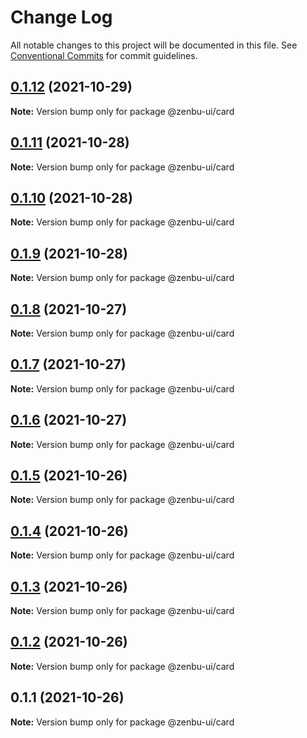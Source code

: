 # Change Log

All notable changes to this project will be documented in this file.
See [Conventional Commits](https://conventionalcommits.org) for commit guidelines.

## [0.1.12](https://github.com/KodepandaID/zenbu-ui/compare/@zenbu-ui/card@0.1.11...@zenbu-ui/card@0.1.12) (2021-10-29)

**Note:** Version bump only for package @zenbu-ui/card





## [0.1.11](https://github.com/KodepandaID/zenbu-ui/compare/@zenbu-ui/card@0.1.10...@zenbu-ui/card@0.1.11) (2021-10-28)

**Note:** Version bump only for package @zenbu-ui/card





## [0.1.10](https://github.com/KodepandaID/zenbu-ui/compare/@zenbu-ui/card@0.1.9...@zenbu-ui/card@0.1.10) (2021-10-28)

**Note:** Version bump only for package @zenbu-ui/card





## [0.1.9](https://github.com/KodepandaID/zenbu-ui/compare/@zenbu-ui/card@0.1.8...@zenbu-ui/card@0.1.9) (2021-10-28)

**Note:** Version bump only for package @zenbu-ui/card





## [0.1.8](https://github.com/KodepandaID/zenbu-ui/compare/@zenbu-ui/card@0.1.7...@zenbu-ui/card@0.1.8) (2021-10-27)

**Note:** Version bump only for package @zenbu-ui/card





## [0.1.7](https://github.com/KodepandaID/zenbu-ui/compare/@zenbu-ui/card@0.1.6...@zenbu-ui/card@0.1.7) (2021-10-27)

**Note:** Version bump only for package @zenbu-ui/card





## [0.1.6](https://github.com/KodepandaID/zenbu-ui/compare/@zenbu-ui/card@0.1.5...@zenbu-ui/card@0.1.6) (2021-10-27)

**Note:** Version bump only for package @zenbu-ui/card





## [0.1.5](https://github.com/KodepandaID/zenbu-ui/compare/@zenbu-ui/card@0.1.4...@zenbu-ui/card@0.1.5) (2021-10-26)

**Note:** Version bump only for package @zenbu-ui/card





## [0.1.4](https://github.com/KodepandaID/zenbu-ui/compare/@zenbu-ui/card@0.1.3...@zenbu-ui/card@0.1.4) (2021-10-26)

**Note:** Version bump only for package @zenbu-ui/card





## [0.1.3](https://github.com/KodepandaID/zenbu-ui/compare/@zenbu-ui/card@0.1.2...@zenbu-ui/card@0.1.3) (2021-10-26)

**Note:** Version bump only for package @zenbu-ui/card





## [0.1.2](https://github.com/KodepandaID/zenbu-ui/compare/@zenbu-ui/card@0.1.1...@zenbu-ui/card@0.1.2) (2021-10-26)

**Note:** Version bump only for package @zenbu-ui/card





## 0.1.1 (2021-10-26)

**Note:** Version bump only for package @zenbu-ui/card

